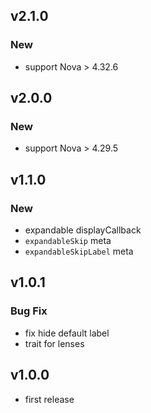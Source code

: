 ## v2.1.0

### New

- support Nova > 4.32.6

## v2.0.0

### New

- support Nova > 4.29.5

## v1.1.0

### New

- expandable displayCallback
- `expandableSkip` meta
- `expandableSkipLabel` meta

## v1.0.1

### Bug Fix

- fix hide default label
- trait for lenses

## v1.0.0

- first release
